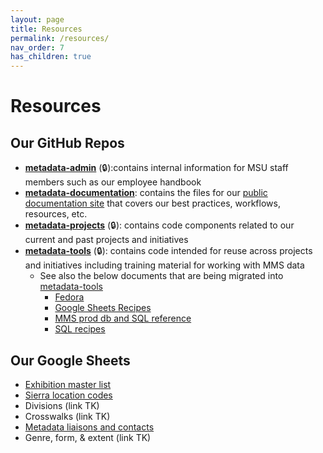 ```yaml
---
layout: page
title: Resources
permalink: /resources/
nav_order: 7
has_children: true
---
```


# Resources

## Our GitHub Repos
* **[metadata-admin](https://github.com/NYPL/metadata-admin/)** (🔒):contains internal information for MSU staff members such as our employee handbook
* **[metadata-documentation](https://github.com/NYPL/metadata-documentation/)**: contains the files for our [public documentation site](https://nypl.github.io/metadata-documentation/) that covers our best practices, workflows, resources, etc.
* **[metadata-projects](https://github.com/NYPL/metadata-projects/)** (🔒): contains code components related to our current and past projects and initiatives
* **[metadata-tools](https://github.com/NYPL/metadata-tools/)** (🔒): contains code intended for reuse across projects and initiatives including training material for working with MMS data
    * See also the below documents that are being migrated into [metadata-tools](https://github.com/NYPL/metadata-tools/)
        * [Fedora](https://docs.google.com/document/u/0/d/1Sy9iQTSVUKDG0xcP6yGapI3cOd6WyIvBFwNKcGjhYOw/edit)
        * [Google Sheets Recipes](https://docs.google.com/document/u/0/d/1Utu0qUMz27CB30jV3zRzFaymVCVU5pDA-O5CqBYGVgk/edit)
        * [MMS prod db and SQL reference](https://docs.google.com/document/u/0/d/10HrICfPcYvbYk92-0dmrMqVfpSH1iXgiIP8oE6XW9gw/edit)
        * [SQL recipes](https://docs.google.com/document/u/0/d/1BCU13Ktxq46I2H7Qf3SJqIumMe9_c93JfDTdob8NBbc/edit)

## Our Google Sheets
* [Exhibition master list](https://docs.google.com/spreadsheets/d/11-bgNRs2iO6HLG8OQv7quP8KUHCUNxJgC3nIapA0Do0/edit)
* [Sierra location codes](https://docs.google.com/spreadsheets/d/1E8Dbd8M5OotQfGaKjL5cLKlyex5g8D1KBeZeArJtcuU/edit)
* Divisions (link TK)
* Crosswalks (link TK)
* [Metadata liaisons and contacts](https://docs.google.com/spreadsheets/d/1P-YDJigon640fTCLP4Ig4-zmzqrX88v5M24ShuxFNVY/edit)
* Genre, form, & extent (link TK)